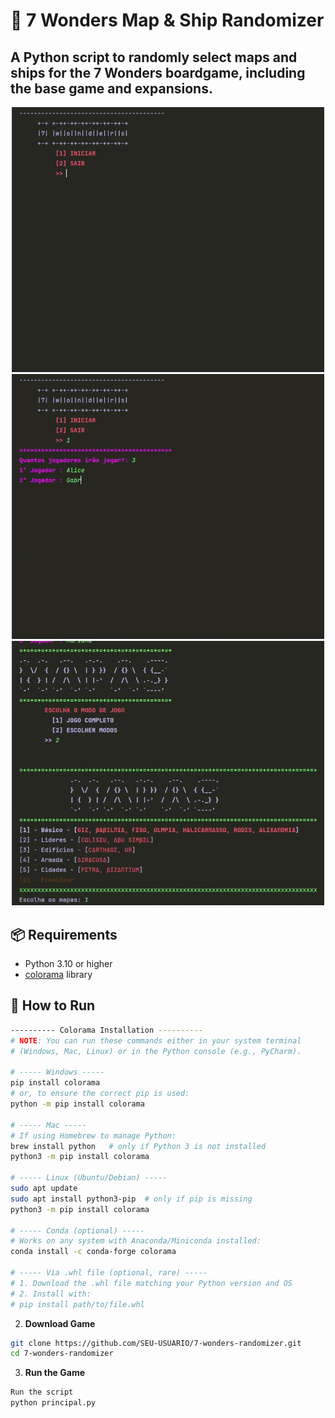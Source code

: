 # 🎲 7 Wonders Map & Ship Randomizer

A Python script to **randomly select maps and ships** for the **7 Wonders boardgame**, including the base game and expansions.
------------------------------------------------------------------------------------------------------------------------------
<p align="center">
  <img src="elementos/7wonders-gif1.gif" width="500">
  <img src="elementos/7wonders-gif2.gif" width="500">
  <img src="elementos/7wonders-gif3.gif" width="500">
</p>


## 📦 Requirements
- Python 3.10 or higher  
- [colorama](https://pypi.org/project/colorama/) library  

## 🚀 How to Run
```bash
---------- Colorama Installation ----------
# NOTE: You can run these commands either in your system terminal
# (Windows, Mac, Linux) or in the Python console (e.g., PyCharm).  

# ----- Windows -----
pip install colorama
# or, to ensure the correct pip is used:
python -m pip install colorama

# ----- Mac -----
# If using Homebrew to manage Python:
brew install python   # only if Python 3 is not installed
python3 -m pip install colorama

# ----- Linux (Ubuntu/Debian) -----
sudo apt update
sudo apt install python3-pip  # only if pip is missing
python3 -m pip install colorama

# ----- Conda (optional) -----
# Works on any system with Anaconda/Miniconda installed:
conda install -c conda-forge colorama

# ----- Via .whl file (optional, rare) -----
# 1. Download the .whl file matching your Python version and OS
# 2. Install with:
# pip install path/to/file.whl
 ```
2. **Download Game**  
 ```bash
git clone https://github.com/SEU-USUARIO/7-wonders-randomizer.git
cd 7-wonders-randomizer
 ```
3. **Run the Game**
```bash
Run the script
python principal.py
 ```

